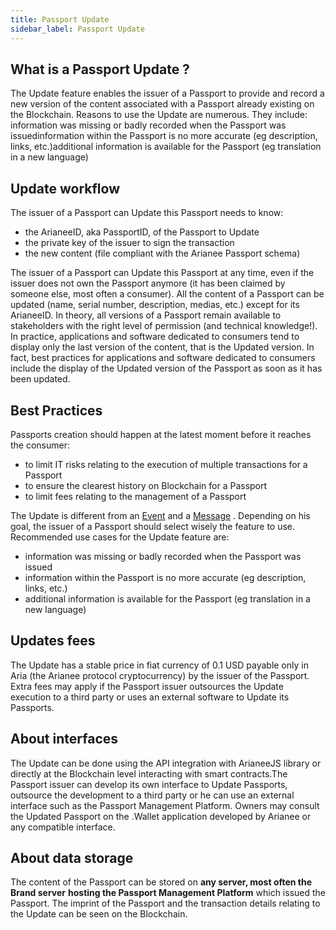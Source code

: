 ```yaml
---
title: Passport Update
sidebar_label: Passport Update 
---
```


## What is a Passport Update ?

The Update feature enables the issuer of a Passport to provide and record a new version of the content associated with a Passport already existing on the Blockchain. 
Reasons to use the Update are numerous. They include: information was missing or badly recorded when the Passport was issuedinformation within the Passport is no more accurate (eg description, links, etc.)additional information is available for the Passport (eg translation in a new language)

## Update workflow

The issuer of a Passport can Update this Passport needs to know:

- the ArianeeID, aka PassportID, of the Passport to Update
- the private key of the issuer to sign the transaction
- the new content (file compliant with the Arianee Passport schema) 

The issuer of a Passport can Update this Passport at any time, even if the issuer does not own the Passport anymore (it has been claimed by someone else, most often a consumer).
All the content of a Passport can be updated (name, serial number, description, medias, etc.) except for its ArianeeID.
In theory, all versions of a Passport remain available to stakeholders with the right level of permission (and technical knowledge!). 
In practice, applications and software dedicated to consumers tend to display only the last version of the content, that is the Updated version. In fact, best practices for applications and software dedicated to consumers include the display of the Updated version of the Passport as soon as it has been updated.

## Best Practices

Passports creation should happen at the latest moment before it reaches the consumer: 

- to limit IT risks relating to the execution of multiple transactions for a Passport
- to ensure the clearest history on Blockchain for a Passport
- to limit fees relating to the management of a Passport

The Update is different from an [Event](../docs/arianee-event) and a [Message](../docs/arianee-message) . Depending on his goal, the issuer of a Passport should select wisely the feature to use. Recommended use cases for the Update feature are:

- information was missing or badly recorded when the Passport was issued
- information within the Passport is no more accurate (eg description, links, etc.)
- additional information is available for the Passport (eg translation in a new language)

## Updates fees

The Update has a stable price in fiat currency of 0.1 USD payable only in Aria (the Arianee protocol cryptocurrency) by the issuer of the Passport.
Extra fees may apply if the Passport issuer outsources the Update execution to a third party or uses an external software to Update its Passports.

## About interfaces

The Update can be done using the API integration with ArianeeJS library or directly at the Blockchain level interacting with smart contracts.The Passport issuer can develop its own interface to Update Passports, outsource the development to a third party or he can use an external interface such as the Passport Management Platform.
Owners may consult the Updated Passport on the .Wallet application developed by Arianee or any compatible interface.

## About data storage

The content of the Passport can be stored on **any server, most often the Brand server** **hosting the Passport Management Platform** which issued the Passport. The imprint of the Passport and the transaction details relating to the Update can be seen on the Blockchain. 

